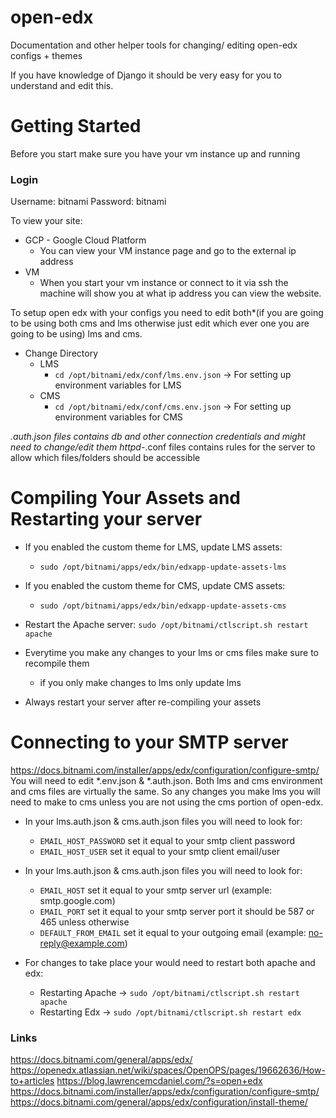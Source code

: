 # open-edx
Documentation and other helper tools for changing/ editing open-edx configs + themes

If you have knowledge of Django it should be very easy for you to understand and edit this.

# Getting Started
Before you  start make sure you have your vm instance up and running

### Login
Username: bitnami
Password: bitnami

To view your site:
  - GCP - Google Cloud Platform
    - You can view your VM instance page and go to the external ip address
  - VM
    - When you start your vm instance or connect to it via ssh the machine will show you at what ip address you can view the website.
  
To setup open edx with your configs you need to edit both*(if you are going to be using both cms and lms otherwise just edit which ever one you are going to be using) lms and cms. 
  - Change Directory
    - LMS
      - `cd /opt/bitnami/edx/conf/lms.env.json` -> For setting up environment variables for LMS
    - CMS
      - `cd /opt/bitnami/edx/conf/cms.env.json` -> For setting up environment variables for CMS
  
  *.auth.json files contains db and other connection credentials and might need to change/edit them
  httpd-*.conf files contains rules for the server to allow which files/folders should be accessible
    
# Compiling Your Assets and Restarting your server
  - If you enabled the custom theme for LMS, update LMS assets:
    - `sudo /opt/bitnami/apps/edx/bin/edxapp-update-assets-lms`
  
  - If you enabled the custom theme for CMS, update CMS assets:
    - `sudo /opt/bitnami/apps/edx/bin/edxapp-update-assets-cms`
    
  - Restart the Apache server:
    `sudo /opt/bitnami/ctlscript.sh restart apache`

- Everytime you make any changes to your lms or cms files make sure to recompile them 
  - if you only make changes to lms only update lms

- Always restart your server after re-compiling your assets

# Connecting to your SMTP server
https://docs.bitnami.com/installer/apps/edx/configuration/configure-smtp/
You will need to edit *.env.json & *.auth.json. Both lms and cms environment and cms files are virtually the same. So any changes you make lms you will need to make to cms unless you are not using the cms portion of open-edx.
- In your lms.auth.json & cms.auth.json files you will need to look for:
  - `EMAIL_HOST_PASSWORD` set it equal to your smtp client password
  - `EMAIL_HOST_USER` set it equal to your smtp client email/user  
- In your lms.auth.json & cms.auth.json files you will need to look for:
  - `EMAIL_HOST` set it equal to your smtp server url (example: smtp.google.com)
  - `EMAIL_PORT` set it equal to your smtp server port it should be 587 or 465 unless otherwise
  - `DEFAULT_FROM_EMAIL` set it equal to your outgoing email (example: no-reply@example.com)

- For changes to take place your would need to restart both apache and edx:
  - Restarting Apache -> `sudo /opt/bitnami/ctlscript.sh restart apache`
  - Restarting Edx -> `sudo /opt/bitnami/ctlscript.sh restart edx`
  

### Links
https://docs.bitnami.com/general/apps/edx/
https://openedx.atlassian.net/wiki/spaces/OpenOPS/pages/19662636/How-to+articles
https://blog.lawrencemcdaniel.com/?s=open+edx
https://docs.bitnami.com/installer/apps/edx/configuration/configure-smtp/
https://docs.bitnami.com/general/apps/edx/configuration/install-theme/
